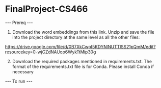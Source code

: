 # FinalProject-CS466

--- Prereq ---
1) Download the word embeddings from this link. Unzip and save the file into the project directory at the same level as all the other files:

https://drive.google.com/file/d/0B7XkCwpI5KDYNlNUTTlSS21pQmM/edit?resourcekey=0-wjGZdNAUop6WykTtMip30g


2) Download the required packages mentioned in requirements.txt. The format of the requirements.txt file is for Conda. Please install Conda if necessary


--- To run --- 


